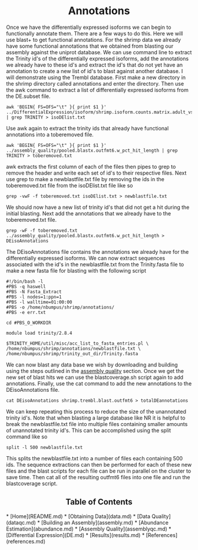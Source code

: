 <h1 align="center">Annotations</h1>

<P>Once we have the differentially expressed isoforms we can begin to functionally annotate them.  There are a few ways to do this.
Here we will use blast+ to get functional annotations.  For the shrimp data we already have some functional annotations that we obtained from blasting our assembly against the uniprot database.  We can use command line to extract the Trinity id's of the differentially expressed isoforms, add the annotations we already have to these id's and extract the id's that do not yet have an annotation to create a new list of id's to blast against another database.  I will demonstrate using the Trembl database.  First make a new directory in the shrimp directory called annotations and enter the directory.  Then use the awk command to extract a list of differentially expressed isoforms from the DE.subset file.</p>

```
awk 'BEGIN{ FS=OFS="\t" }{ print $1 }' ../DifferentialExpression/isoform/shrimp.isoform.counts.matrix.adult_vs_larvae.edgeR.DE_results.P0.001_C2.DE.subset | grep TRINITY > isoDElist.txt
```
<p>Use awk again to extract the trinity ids that already have functional annotations into a toberemoved file.</p>

```
awk 'BEGIN{ FS=OFS="\t" }{ print $1 }' ../assembly_quality/pooled.blastx.outfmt6.w_pct_hit_length | grep TRINITY > toberemoved.txt
```
<p> awk extracts the first column of each of the files then pipes to grep to remove the header and write each set of id's to their respective files. Next use grep to make a newblastfile.txt file by removing the ids in the toberemoved.txt file from the isoDElist.txt file like so</p>

```
grep -vwF -f toberemoved.txt isoDElist.txt > newblastfile.txt
```

<p>We should now have a new list of trinity id's that did not get a hit during the initial blasting.  Next add the annotations that we already have to the toberemoved.txt file.</p>

```
grep -wF -f toberemoved.txt ../assembly_quality/pooled.blastx.outfmt6.w_pct_hit_length > DEisoAnnotations
```

<p>The DEisoAnnotations file contains the annotations we already have for the differentially expressed isoforms.  We can now extract sequences associated with the id's in the newblastfile.txt from the Trinity.fasta file to make a new fasta file for blasting with the following script</p>

```
#!/bin/bash -l
#PBS -q haswell
#PBS -N Fasta_Extract
#PBS -l nodes=1:ppn=1
#PBS -l walltime=01:00:00
#PBS -o /home/nbumpus/shrimp/annotations/
#PBS -e err.txt

cd #PBS_O_WORKDIR

module load trinity/2.8.4

$TRINITY_HOME/util/misc/acc_list_to_fasta_entries.pl \
/home/nbumpus/shrimp/annotations/newblastfile.txt \
/home/nbumpus/shrimp/trinity_out_dir/Trinity.fasta
```
<p>We can now blast any data base we wish by downloading and building using the steps outlined in the <a href="https://nathanbumpus.github.io/Trinity-2.8.4-Marconi/assemblyqc.html#blast">assembly quality</a> section. Once we get the new set of blast hits we can use the blastcoverage.sh script again to add annotations.  Finally, use the cat command to add the new annotations to the DEisoAnnotations file.</p>

```
cat DEisoAnnotations shrimp.trembl.blast.outfmt6 > totalDEannotations
```
<p>We can keep repeating this process to reduce the size of the unannotated trinity id's.  Note that when blasting a large database like NR it is helpful to break the newblastfile.txt file into multiple files containing smaller amounts of unannotated trinity id's.  This can be accomplished using the split command like so</p>

```
split -l 500 newblastfile.txt
```
<p>This splits the newblastfile.txt into a number of files each containing 500 ids.  The sequence extractions can then be performed for each of these new files and the blast scripts for each file can be run in parallel on the cluster to save time.  Then cat all of the resulting outfmt6 files into one file and run the blastcoverage script.</p>

<h2 align="center">Table of Contents<a id="contents"></a></h2>
* [Home](README.md)
* [Obtaining Data](data.md)
* [Data Quality](dataqc.md)
* [Building an Assembly](assembly.md)
* [Abundance Estimation](abundance.md)
* [Assembly Quality](assemblyqc.md)
* [Differential Expression](DE.md)
* [Results](results.md)
* [References](references.md)





